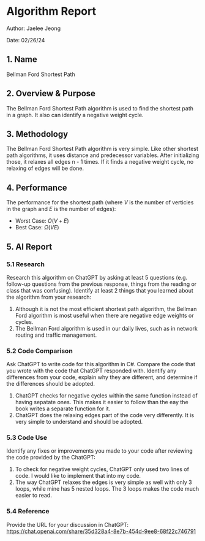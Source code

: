 # Algorithm Report

Author: Jaelee Jeong

Date: 02/26/24

## 1. Name
Bellman Ford Shortest Path

## 2. Overview & Purpose
<!-- Describe the purpose of the algorithm and what it is used for. -->
The Bellman Ford Shortest Path algorithm is used to find the shortest path in a graph. It also can identify a negative weight cycle.

## 3. Methodology
<!-- Describe the design of the algorithm.  This should be detailed enough to both understand how the algorithm works and be sufficient to code in any language.  Detailed descriptions will be more than 100 words. 

The inclusion of a picture describing the how the algorithm works will earn bonus points.
![](images/smile.png) -->

The Bellman Ford Shortest Path algorithm is very simple. Like other shortest path algorithms, it uses  distance and predecessor variables. After initializing those, it relaxes all edges n - 1 times. If it finds a negative weight cycle, no relaxing of edges will be done. 

## 4. Performance

The performance for the shortest path (where $V$ is the number of verticies in the graph and $E$ is the number of edges):

* Worst Case: $O(V + E)$
* Best Case: $\Omega(VE)$

## 5. AI Report

### 5.1 Research

Research this algorithm on ChatGPT by asking at least 5 questions (e.g. follow-up questions from the previous response, things from the reading or class that was confusing).  Identify at least 2 things that you learned about the algorithm from your research:

1. Although it is not the most efficient shortest path algorithm, the Bellman Ford algorithm is most useful when there are negative edge weights or cycles.
2. The Bellman Ford algorithm is used in our daily lives, such as in network routing and traffic management.

### 5.2 Code Comparison

Ask ChatGPT to write code for this algorithm in C#.  Compare the code that you wrote with the code that ChatGPT responded with.  Identify any differences from your code, explain why they are different, and determine if the differences should be adopted.

1. ChatGPT checks for negative cycles within the same function instead of having sepatate ones. This makes it easier to follow than the eay the book writes a separate function for it.
2. ChatGPT does the relaxing edges part of the code very differently. It is very simple to understand and should be adopted.

### 5.3 Code Use

Identify any fixes or improvements you made to your code after reviewing the code provided by the ChatGPT:

1. To check for negative weight cycles, ChatGPT only used two lines of code. I would like to implement that into my code.
2. The way ChatGPT relaxes the edges is very simple as well with only 3 loops, while mine has 5 nested loops. The 3 loops makes the code much easier to read. 

### 5.4 Reference

Provide the URL for your discussion in ChatGPT: https://chat.openai.com/share/35d328a4-8e7b-454d-9ee8-68f22c746791

